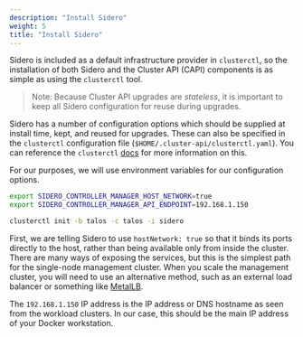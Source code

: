 ```yaml
---
description: "Install Sidero"
weight: 5
title: "Install Sidero"
---
```


Sidero is included as a default infrastructure provider in `clusterctl`, so the
installation of both Sidero and the Cluster API (CAPI) components is as simple
as using the `clusterctl` tool.

> Note: Because Cluster API upgrades are _stateless_, it is important to keep all Sidero
> configuration for reuse during upgrades.

Sidero has a number of configuration options which should be supplied at install
time, kept, and reused for upgrades.
These can also be specified in the `clusterctl` configuration file
(`$HOME/.cluster-api/clusterctl.yaml`).
You can reference the `clusterctl`
[docs](https://cluster-api.sigs.k8s.io/clusterctl/configuration.html#clusterctl-configuration-file)
for more information on this.

For our purposes, we will use environment variables for our configuration
options.

```bash
export SIDERO_CONTROLLER_MANAGER_HOST_NETWORK=true
export SIDERO_CONTROLLER_MANAGER_API_ENDPOINT=192.168.1.150

clusterctl init -b talos -c talos -i sidero
```

First, we are telling Sidero to use `hostNetwork: true` so that it binds its
ports directly to the host, rather than being available only from inside the
cluster.
There are many ways of exposing the services, but this is the simplest
path for the single-node management cluster.
When you scale the management cluster, you will need to use an alternative
method, such as an external load balancer or something like
[MetalLB](https://metallb.universe.tf).

The `192.168.1.150` IP address is the IP address or DNS hostname as seen from the workload
clusters.
In our case, this should be the main IP address of your Docker
workstation.
